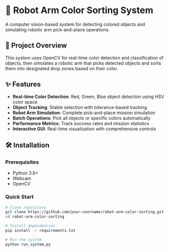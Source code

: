 # 🤖 Robot Arm Color Sorting System

A computer vision-based system for detecting colored objects and simulating robotic arm pick-and-place operations.

## 🎯 Project Overview

This system uses OpenCV for real-time color detection and classification of objects, then simulates a robotic arm that picks detected objects and sorts them into designated drop zones based on their color.

## ✨ Features

- **Real-time Color Detection**: Red, Green, Blue object detection using HSV color space
- **Object Tracking**: Stable selection with tolerance-based tracking
- **Robot Arm Simulation**: Complete pick-and-place mission simulation
- **Batch Operations**: Pick all objects or specific colors automatically
- **Performance Metrics**: Track success rates and mission statistics
- **Interactive GUI**: Real-time visualization with comprehensive controls

## 🛠️ Installation

### Prerequisites

- Python 3.8+
- Webcam
- OpenCV

### Quick Start

```bash
# Clone repository
git clone https://github.com/your-username/robot-arm-color-sorting.git
cd robot-arm-color-sorting

# Install dependencies
pip install -r requirements.txt

# Run the system
python run_system.py
